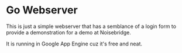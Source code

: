 # Go Webserver
This is just a simple webserver that has a semblance of a login form to provide a demonstration for a demo at Noisebridge. 

It is running in Google App Engine cuz it's free and neat.
